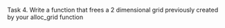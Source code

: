 Task 4. Write a function that frees a 2 dimensional grid previously created by your alloc_grid function
